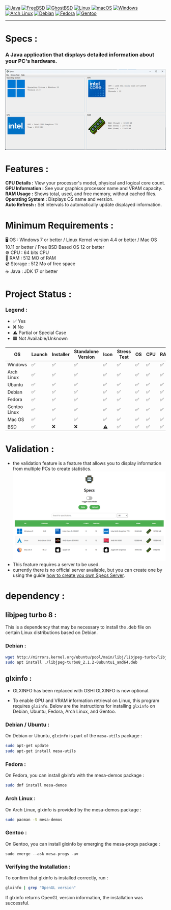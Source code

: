[![Java](https://img.shields.io/badge/Java-17%2F21-blue.svg?logo=java)](https://adoptium.net/) [![FreeBSD](https://img.shields.io/badge/FreeBSD-supported-red.svg?logo=freebsd)](https://www.freshports.org/java/openjdk17/) [![GhostBSD](https://img.shields.io/badge/GhostBSD-supported-3f5cff.svg?logo=ghost)](https://www.ghostbsd.org/) [![Linux](https://img.shields.io/badge/Linux-supported-green.svg?logo=linux)](https://openjdk.java.net/) [![macOS](https://img.shields.io/badge/macOS-supported-lightgrey.svg?logo=apple)](https://adoptium.net/) [![Windows](https://img.shields.io/badge/Windows-supported-blue.svg?logo=windows)](https://adoptium.net/) [![Arch Linux](https://img.shields.io/badge/Arch-Linux-blue.svg?logo=arch-linux)](https://archlinux.org/packages/?q=openjdk) [![Debian](https://img.shields.io/badge/Debian-supported-a80030.svg?logo=debian)](https://packages.debian.org/search?keywords=openjdk) [![Fedora](https://img.shields.io/badge/Fedora-supported-294172.svg?logo=fedora)](https://src.fedoraproject.org/rpms/java-17-openjdk) [![Gentoo](https://img.shields.io/badge/Gentoo-supported-54487a.svg?logo=gentoo)](https://packages.gentoo.org/packages/dev-java/openjdk)

---

# Specs :

### A Java application that displays detailed information about your PC's hardware.

![img.png](img.png)

# Features :

**CPU Details :** View your processor's model, physical and logical core count.  
**GPU Information :** See your graphics processor name and VRAM capacity.  
**RAM Usage :** Shows total, used, and free memory, without cached files.  
**Operating System :** Displays OS name and version.  
**Auto Refresh :** Set intervals to automatically update displayed information.

# Minimum Requirements :

🖥️ OS : Windows 7 or better / Linux Kernel version 4.4 or better / Mac OS 10.11 or better / Free BSD Based OS 12 or better  
⚙️ CPU : 64 bits CPU  
💾 RAM : 512 MO of RAM  
💿 Storage : 512 Mo of free space  
☕ Java : JDK 17 or better

# Project Status :

### Legend :
- ✅ Yes
- ❌ No
- ⚠️ Partial or Special Case
- 🟧 Not Available/Unknown

| OS           | Launch    | Installer | Standalone Version   | Icon | Stress Test | OS | CPU  | RAM  | GPU     |
|--------------|-----------|-----------|----------------------|------|-------------|----|------|------|---------|
| Windows      | ✅        | ✅        | ✅                  | ✅   | ✅          | ✅ | ✅  | ✅   | ✅    |
| Arch Linux   | ✅        | ✅        | ✅                  | ✅   | ✅          | ✅ | ✅  | ✅   | ✅    |
| Ubuntu       | ✅        | ✅        | ✅                  | ✅   | ✅          | ✅ | ✅  | ✅   | ✅    |
| Debian       | ✅        | ✅        | ✅                  | ✅   | ✅          | ✅ | ✅  | ✅   | ✅    |
| Fedora       | ✅        | ✅        | ✅                  | ✅   | ✅          | ✅ | ✅  | ✅   | ✅    |
| Gentoo Linux | ✅        | ✅        | ✅                  | ✅   | ✅          | ✅ | ✅  | ✅   | ✅    |
| Mac OS       | ✅        | ✅        | ✅                  | ✅   | ✅          | ✅ | ✅  | ✅   | ✅    |
| BSD          | ✅        | ❌        | ❌                  | ⚠️   | ✅          | ✅ | ✅  | ✅   | ⚠️    |

# Validation :

- the validation feature is a feature that allows you to display information from multiple PCs to create statistics.
![img_1.png](img_1.png)
- This feature requires a server to be used.  
- currently there is no official server available, but you can create one by using the guide [how to create you own Specs Server](https://github.com/enzo-quirici/Specs-Server/).

# dependency :

## libjpeg turbo 8 :

This is a dependency that may be necessary to install the .deb file on certain Linux distributions based on Debian.

### Debian :

```bash
wget http://mirrors.kernel.org/ubuntu/pool/main/libj/libjpeg-turbo/libjpeg-turbo8_2.1.2-0ubuntu1_amd64.deb  
sudo apt install ./libjpeg-turbo8_2.1.2-0ubuntu1_amd64.deb
```

## glxinfo :  

- GLXINFO has been replaced with OSHI GLXINFO is now optional.  

- To enable GPU and VRAM information retrieval on Linux, this program requires `glxinfo`. Below are the instructions for installing `glxinfo` on Debian, Ubuntu, Fedora, Arch Linux, and Gentoo.  

### Debian / Ubuntu :
On Debian or Ubuntu, `glxinfo` is part of the `mesa-utils` package :
```bash
sudo apt-get update
sudo apt-get install mesa-utils
```
### Fedora :
On Fedora, you can install glxinfo with the mesa-demos package :
```bash
sudo dnf install mesa-demos
```
### Arch Linux :
On Arch Linux, glxinfo is provided by the mesa-demos package :
```bash
sudo pacman -S mesa-demos
```
### Gentoo :
On Gentoo, you can install glxinfo by emerging the mesa-progs package :
```
sudo emerge --ask mesa-progs -av
```
### Verifying the Installation :
To confirm that glxinfo is installed correctly, run :
```bash
glxinfo | grep "OpenGL version"
```
If glxinfo returns OpenGL version information, the installation was successful.
